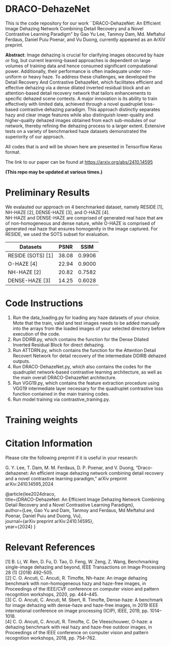 # DRACO-DehazeNet
This is the code repository for our work ``DRACO-DehazeNet: An Efficient Image Dehazing Network Combining Detail Recovery and a Novel Contrastive Learning Paradigm" by Gao Yu Lee, Tanmoy Dam, Md. Meftahul Ferdaus, Daniel Puiu Poenar, and Vu Duong, currently appeared as an ArXiV preprint.

**Abstract**: Image dehazing is crucial for clarifying images obscured by haze or fog, but current learning-based approaches is dependent on large volumes of training data and hence consumed significant computational power. Additionally, their performance is often inadequate under non-uniform or heavy haze. To address these challenges, we developed the Detail Recovery And Contrastive DehazeNet, which facilitates efficient and effective dehazing via a dense dilated inverted residual block and an attention-based detail recovery network that tailors enhancements to specific dehazed scene contexts. A major innovation is its ability to train effectively with limited data, achieved through a novel quadruplet loss-based contrastive dehazing paradigm. This approach distinctly separates hazy and clear image features while also distinguish lower-quality and higher-quality dehazed images obtained from each sub-modules of our network, thereby refining the dehazing process to a larger extent. Extensive tests on a variety of benchmarked haze datasets demonstrated the superiority of our approach.

All codes that is and will be shown here are presented in Tensorflow Keras format.

The link to our paper can be found at https://arxiv.org/abs/2410.14595 

**(This repo may be updated at various times.)**

# Preliminary Results 

We evalauted our approach on 4 benchmarked dataset, namely RESIDE [1], NH-HAZE [2], DENSE-HAZE [3], and O-HAZE [4]. \
NH-HAZE and DENSE-HAZE are comprised of generated real haze that are of non-homogeneous and dense nature, while O-HAZE is comprised of generated real haze that ensures homogenity in the image captured. For RESIDE, we used the SOTS subset for evaluation.


| Datasets| PSNR | SSIM| 
| ------ | ------| ------| 
| RESIDE (SOTS) [1] | 38.08 | 0.9906 | 
| O-HAZE [4] | 22.94 | 0.9000 | 
| NH-HAZE [2] | 20.82 | 0.7582 | 
| DENSE-HAZE [3] | 14.25 | 0.6028 | 


# Code Instructions

1) Run the data_loading.py for loading any haze datasets of your choice. Mote that the train, valid and test images needs to be added manually into the arrays from the loaded images of your selected directory before execution of the code.
2) Run DDIRB.py, which contains the function for the Dense Dilated Inverted Residual Block for direct dehazing.
3) Run ATTDRN.py, which contains the function for the Attention Detail Recovert Network for detail recovery of the intermediate DDIRB dehazed outputs.
4) Run DRACO-DehazeNet.py, which also contains the codes for the quadruplet network-based contrastive learning architecture, as well as the main overall DRACO-DehazeNet architecture.
5) Run VGG19.py, which contains the feature extraction procedure using VGG19 intermediate layer necessary for the quadruplet contrastive loss function contained in the main training codes.
6) Run model training via contrastive_training.py.

# Training weights 

# Citation Information

Please cite the following preprint if it is useful in your research:

G. Y. Lee, T. Dam, M. M. Ferdaus, D. P. Poenar, and V. Duong, “Draco-dehazenet: An efficient image dehazing network combining detail recovery
and a novel contrastive learning paradigm,” arXiv preprint arXiv:2410.14595,2024

@article{lee2024draco, \
  title={DRACO-DehazeNet: An Efficient Image Dehazing Network Combining Detail Recovery and a Novel Contrastive Learning Paradigm}, \
  author={Lee, Gao Yu and Dam, Tanmoy and Ferdaus, Md Meftahul and Poenar, Daniel Puiu and Duong, Vu}, \
  journal={arXiv preprint arXiv:2410.14595}, \
  year={2024}
}

# Relevant References

[1] B. Li, W. Ren, D. Fu, D. Tao, D. Feng, W. Zeng, Z. Wang, Benchmarking single-image dehazing and beyond, IEEE Transactions on Image Processing 28 (1) (2018) 492–505. \
[2] C. O. Ancuti, C. Ancuti, R. Timofte, Nh-haze: An image dehazing benchmark with non-homogeneous hazy and haze-free images, in Proceedings of the IEEE/CVF conference on computer vision and pattern recognition workshops, 2020, pp. 444–445. \
[3] C. O. Ancuti, C. Ancuti, M. Sbert, R. Timofte, Dense-haze: A benchmark for image dehazing with dense-haze and haze-free images, in 2019 IEEE international conference on image processing (ICIP), IEEE, 2019, pp. 1014–1018. \
[4] C. O. Ancuti, C. Ancuti, R. Timofte, C. De Vleeschouwer, O-haze: a dehazing benchmark with real hazy and haze-free outdoor images, in Proceedings of the IEEE conference on computer vision and pattern recognition workshops, 2018, pp. 754–762.
